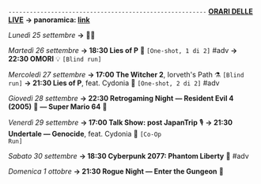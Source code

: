 <code>--------------------------------------------------------</code>
<b><u>ORARI DELLE LIVE</u></b>
<b>→ panoramica: <a href="https://trello.com/b/iKwdSGf3/sabaku">link</a></b>

<i>Lunedì 25 settembre</i>
<b>→</b> 🛬😴

<i>Martedì 26 settembre</i>
<b>→ 18:30 Lies of P</b> 🤥 <code>[One-shot, 1 di 2]</code> #adv
<b>→ 22:30 OMORI</b> 💡 <code>[Blind run]</code>

<i>Mercoledì 27 settembre</i>
<b>→ 17:00 The Witcher 2</b>, Iorveth's Path ⚗️ <code>[Blind run]</code>
<b>→ 21:30 Lies of P</b>, feat. Cydonia 🤥 <code>[One-shot, 2 di 2]</code> #adv

<i>Giovedì 28 settembre</i>
<b>→ 22:30 Retrogaming Night</b>
<b>― Resident Evil 4 (2005)</b> 🧿
<b>― Super Mario 64</b> 🍄

<i>Venerdì 29 settembre</i>
<b>→ 17:00 Talk Show: post JapanTrip</b> 🎙
<b>→ 21:30 Undertale ― Genocide</b>, feat. Cydonia 🌻 <code>[Co-Op Run]</code>

<i>Sabato 30 settembre</i>
<b>→ 18:30 Cyberpunk 2077: Phantom Liberty</b> 🗽 #adv

<i>Domenica 1 ottobre</i>
<b>→ 21:30 Rogue Night ― Enter the Gungeon</b> 🔫

